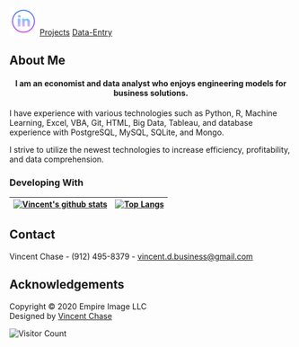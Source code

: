
[![LinkedIn][linkedin-shield]][linkedin-url]   [Projects][Projects-url]    [Data-Entry][Data-Entry-url]
<!-- MARKDOWN SOCIAL LINKS & ICONS -->

[Data-Entry-url]: https://docs.google.com/spreadsheets/u/3/d/e/2PACX-1vQihXoghh_ymJhVg7qLqO2aEa3V29D6VAsHH5vnWXBRezIQOmeinmsl7Mi9iSKhnA/pubhtml?widget=true&headers=false#gid=513006244
[Projects-url]: https://github.com/Vincent-glitch?tab=repositories
[linkedin-url]: https://www.linkedin.com/in/vincent-chase-d/
[linkedin-shield]: icons/linkedin.png
[twitter-url]: https://twitter.com/
[twitter-shield]: icons/twitter.png
[facebook-url]: https://www.facebook.com/vincent-glitch
[facebook-shield]: icons/facebook.png
[zoom-url]: https://calendly.com/
[zoom-shield]:  icons/zoom.png

<!-- MARKDOWN LINKS & IMAGES -->
[project-screenshot]: images/screenshot.png


<!-- ABOUT ME -->
## About Me
 <h4 align="center">I am an economist and data analyst who enjoys engineering models for business solutions.</h4>
I have experience with various technologies such as Python, R, Machine Learning, Excel, VBA, Git, HTML, Big Data, Tableau, and database experience with PostgreSQL, MySQL, SQLite, and Mongo.

I strive to utilize the newest technologies to increase efficiency, profitability, and data comprehension. 

### Developing With




  | [![Vincent's github stats](https://github-readme-stats.vercel.app/api?username=vincent-glitch&show_icons=true&theme=synthwave)](https://github.com/vincent-glitch/github-readme-stats)     | [![Top Langs](https://github-readme-stats.vercel.app/api/top-langs/?username=vincent-glitch&show_icons=true&theme=synthwave)](https://github.com/vincent-glitch/github-readme-stats)         |  
  | ---------------------------------------- | ---------------------------------------- | 

<!-- CONTACT -->
## Contact

Vincent Chase - (912) 495-8379 - vincent.d.business@gmail.com



<!-- ACKNOWLEDGEMENTS -->
## Acknowledgements

<!-- Footer -->
<footer id="footer">
<p class="copyright">Copyright &copy; 2020 Empire Image LLC
<br>Designed by <a rel="nofollow" href="https://www.linkedin.com/in/vincent-chase-d/">Vincent Chase</a></p>
</footer>

![Visitor Count](https://profile-counter.glitch.me/vincent-glitch/count.svg)
